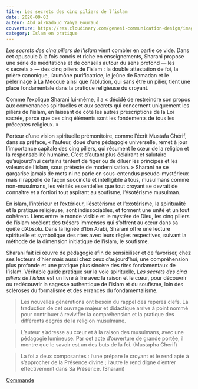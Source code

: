 ```yaml
---
titre: Les secrets des cinq piliers de l’islam
date: 2020-09-03
auteur: Abd al-Wadoud Yahya Gouraud
couverture: https://res.cloudinary.com/genesi-communication-design/image/upload/v1604654416/ihei/couvertures/islam-en-pratique-9_pzayty.jpg
category: Islam en pratique
---
```


*Les secrets des cinq piliers de l’islam* vient combler en partie ce vide. Dans cet opuscule à la fois concis et riche en enseignements, Sharani propose une série de méditations et de conseils autour du sens profond —&nbsp;les «&nbsp;secrets&nbsp;»&nbsp;— des cinq piliers de l’islam&nbsp;: la double attestation de foi, la prière canonique, l’aumône purificatrice, le jeûne de Ramadan et le pèlerinage à La Mecque ainsi que l’ablution, qui sans être un pilier, tient une place fondamentale dans la pratique religieuse du croyant.

Comme l’explique Sharani lui-même, il a «&nbsp;décidé de restreindre son propos aux convenances spirituelles et aux secrets qui concernent uniquement les piliers de l’islam, en laissant de côté les autres prescriptions de la Loi sacrée, parce que ces cinq éléments sont les fondements de tous les préceptes religieux.&nbsp;» 

Porteur d’une vision spirituelle prémonitoire, comme l’écrit Mustafa Chérif, dans sa préface, «&nbsp;l’auteur, doué d’une pédagogie universelle, remet à jour l’importance capitale des cinq piliers, qui résument le c&oelig;ur de la religion et la responsabilité humaine. C’est d’autant plus éclairant et salutaire qu’aujourd’hui certains tentent de figer ou de diluer les principes et les valeurs de l’islam, sous prétexte de modernisation.&nbsp;» Sharani ne se gargarise jamais de mots ni ne parle en sous-entendus pseudo-mystérieux mais il rappelle de façon succincte et intelligible à tous, musulmans comme non-musulmans, les vérités essentielles que tout croyant se devrait de connaître et a fortiori tout aspirant au soufisme, l’ésotérisme musulman.

En islam, l’intérieur et l’extérieur, l’ésotérisme et l’exotérisme, la spiritualité et la pratique religieuse, sont indissociables, et forment une unité et un tout cohérent. Liens entre le monde visible et le mystère de Dieu, les cinq piliers de l’islam recèlent des trésors immenses qui s’offrent au c&oelig;ur dans sa quête d’Absolu. Dans la lignée d’Ibn Arabi, Sharani offre une lecture spirituelle et symbolique des rites avec leurs règles respectives, suivant la méthode de la dimension initiatique de l’islam, le soufisme.

Sharani fait ici &oelig;uvre de pédagogie afin de sensibiliser et de favoriser, chez ses lecteurs d’hier mais aussi chez ceux d’aujourd’hui, une compréhension plus profonde et une pratique plus sincère des rites fondamentaux de l’islam. Véritable guide pratique sur la voie spirituelle, *Les secrets des cinq piliers de l’islam* est un livre à lire avec la raison et le c&oelig;ur, pour découvrir ou redécouvrir la sagesse authentique de l’islam et du soufisme, loin des scléroses du formalisme et des errances du fondamentalisme.

> Les nouvelles générations ont besoin du rappel des repères clefs. La traduction de cet ouvrage majeur et didactique arrive à point nommé pour contribuer à revivifier la compréhension et la pratique des différents degrés de la religion musulmane.

> L’auteur s’adresse au c&oelig;ur et à la raison des musulmans, avec une pédagogie lumineuse. Par cet acte d’ouverture de grande portée, il montre que le savoir est un des buts de la foi. (Mustapha Cherif)

> La foi a deux composantes&nbsp;: l’une prépare le croyant et le rend apte à s’approcher de la Présence divine&nbsp;; l’autre le rend digne d’entrer effectivement dans Sa Présence. (Sharani)

[Commande](https://www.editions-i.com/ouvrages/les-secrets-des-cinq-piliers-de-l-islam-28.htm "Commande")
